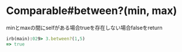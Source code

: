 # Comparable#between?(min, max)
minとmaxの間にselfがある場合trueを存在しない場合falseをreturn
```rb
irb(main):029> 3.between?(1,5)
=> true
```
